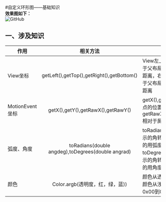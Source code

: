 #自定义环形图——基础知识</br>
**效果图如下：**</br>
<img src="https://github.com/Idtk/CustomView/blob/master/gif/CustomView.gif" alt="GitHub" title="GitHub,Social Coding"/><br>
## 一、涉及知识</br>
| 作用        | 相关方法           | 备注  
| ------------- |:-------------:| ----- 
| View坐标      | getLeft(),getTop(),getRight(),getBottom() | View左上角顶点相对于父布局的左侧和顶部距离，右下角顶点相对于父布局的左侧和顶部距离 |
| MotionEvent坐标      | getX(),getY(),getRawX(),getRawY() |   getX(),getY()相对于原点的位置坐标，getRawX(),getRawY()相对于屏幕的位置坐标 |
| 弧度、角度      | toRadians(double angdeg),toDegrees(double angrad) |   toRadians将用角度表示的角转换为近似相等的用弧度表示的角，toDegrees将用弧度表示的角转换为近似相等的用角度表示的角| 
| 颜色      | Color.argb(透明度，红，绿，蓝)) |   颜色从透明到不透明，颜色从浅到深，都用从0x00到0xff表示|
